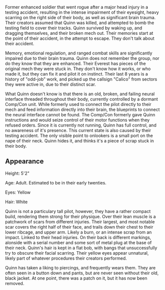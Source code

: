Former enhanced soldier that went rogue after a major head injury in a testing accident, resulting in the intense impairment of their eyesight, heavy scarring on the right side of their body, as well as significant brain trauma. Their creators assumed that Quinn was killed, and attempted to bomb the testing field to cover their tracks. Quinn survived by waking up, and dragging themselves, and their broken mech out. Their memories start at the point of their accident, in the attempt to escape. They don't talk about their accident. 

Memory, emotional regulation, and ranged combat skills are significantly impaired due to their brain trauma. Quinn does not remember the group, nor do they know that they are enhanced. Their Everest has pieces of the original mech they were stuck in. They don't know how it works, or who made it, but they can fix it and pilot it on instinct. Their last 8 years is a history of "odd-job" work, and picked up the callsign "Calico" from sectors they were active in, due to their distinct scar.

What Quinn doesn't know is that there is an old, broken, and failing neural interface threaded throughout their body, currently controlled by a dormant Comp/Con unit. While formerly used to connect the pilot directly to their mech and feed information directly into their brain, the blueprints to connect the neural interface cannot be found. The Comp/Con formerly gave Quinn instructions and would seize control of their motor functions when they refused orders. Since it is currently not running, Quinn has full control, and no awareness of it's presence. This current state is also caused by their testing accident. The only visible point to onlookers is a small port on the nape of their neck. Quinn hides it, and thinks it's a piece of scrap stuck in their body.

## Appearance
Height: 5'2"

Age: Adult. Estimated to be in their early twenties.

Eyes: Yellow

Hair: White

Quinn is not a particulary tall pilot, however, they have a rather compact build, rendering them strong for their physique. Over their lean muscle is a patchwork of scars from different injuries. Their largest, and most notable scar covers the right half of their face, and trails down their chest to their lower ribcage, and upper arm. Likely a burn, or an intense scrap from an impact. Linked to their head injuries. On their back is different markings, alonside with a serial number and some sort of metal plug at the base of their neck. Quinn's hair is kept in a flat bob, with bangs that unsuccessfully try to obscure their facial scarring. Their yellow eyes appear unnatural, likely part of whatever procedures their creators performed. 

Quinn has taken a liking to piercings, and frequently wears them. They are often seen in a button down and pants, but are never seen without their old, black jacket. At one point, there was a patch on it, but it has now been removed.